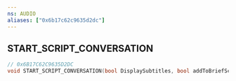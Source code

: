 ```yaml
---
ns: AUDIO
aliases: ["0x6b17c62c9635d2dc"]
---
```

## START_SCRIPT_CONVERSATION

```c
// 0x6B17C62C9635D2DC
void START_SCRIPT_CONVERSATION(bool DisplaySubtitles, bool addToBriefScreen, bool cloneConversation, bool Interruptible);
```

